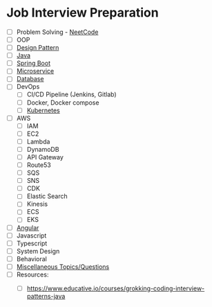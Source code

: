 # Job Interview Preparation

- [ ] Problem Solving - [NeetCode](https://neetcode.io/practice)
- [ ] OOP
- [ ] [Design Pattern](./docs/design-pattern/design-pattern.md)
- [ ] [Java](./docs/java/java.md) 
- [ ] [Spring Boot](./docs/spring-boot/spring-boot.md)
- [ ] [Microservice](https://www.udemy.com/course/microservices-with-spring-boot-and-spring-cloud/)
- [ ] [Database](./docs/database/database.md)
- [ ] DevOps
    - [ ] CI/CD Pipeline (Jenkins, Gitlab)
    - [ ] Docker, Docker compose
    - [ ] [Kubernetes](./docs/kubernetes/kubernetes.md)
- [ ] AWS 
  - [ ] IAM
  - [ ] EC2
  - [ ] Lambda
  - [ ] DynamoDB
  - [ ] API Gateway
  - [ ] Route53
  - [ ] SQS
  - [ ] SNS
  - [ ] CDK
  - [ ] Elastic Search
  - [ ] Kinesis
  - [ ] ECS
  - [ ] EKS

- [ ] [Angular](./docs/angular/angular.md)
- [ ] Javascript
- [ ] Typescript
- [ ] System Design
- [ ] Behavioral
- [ ] [Miscellaneous Topics/Questions](./docs/miscellaneous/miscellaneous.md)
- [ ] Resources:
    - [ ] https://www.educative.io/courses/grokking-coding-interview-patterns-java

